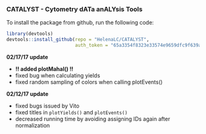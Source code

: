 ### CATALYST - Cytometry dATa anALYsis Tools

To install the package from github, run the following code:

```r
library(devtools)
devtools::install_github(repo = "HelenaLC/CATALYST", 
                         auth_token = "65a3354f8323e33574e9659dfc9f639a47149e47")
```

**02/17/17 update**

- **!! added plotMahal() !!**
- fixed bug when calculating yields
- fixed random sampling of colors when calling plotEvents()

**02/12/17 update**

- fixed bugs issued by Vito
- fixed titles in `plotYields()` and `plotEvents()`
- decreased running time by avoiding assigning IDs again after normalization

